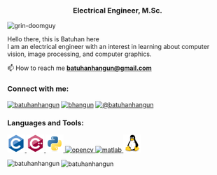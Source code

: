 <h3 align="center">Electrical Engineer, M.Sc.</h3>

![grin-doomguy](https://user-images.githubusercontent.com/38015481/171112646-158fba15-0c4e-4ec5-979a-c167e5367c4a.gif)


Hello there, this is Batuhan here</br>
I am an electrical engineer with an interest in learning about computer vision, image processing, and computer graphics.

📫 How to reach me **batuhanhangun@gmail.com**


<h3 align="left">Connect with me:</h3>
<p align="left">
<a href="https://twitter.com/batuhanhangun" target="blank"><img align="center" src="https://raw.githubusercontent.com/rahuldkjain/github-profile-readme-generator/master/src/images/icons/Social/twitter.svg" alt="batuhanhangun" height="30" width="40" /></a>
<a href="https://linkedin.com/in/bhangun" target="blank"><img align="center" src="https://raw.githubusercontent.com/rahuldkjain/github-profile-readme-generator/master/src/images/icons/Social/linked-in-alt.svg" alt="bhangun" height="30" width="40" /></a>
<a href="https://medium.com/@batuhanhangun" target="blank"><img align="center" src="https://raw.githubusercontent.com/rahuldkjain/github-profile-readme-generator/master/src/images/icons/Social/medium.svg" alt="@batuhanhangun" height="30" width="40" /></a>
</p>

<h3 align="left">Languages and Tools:</h3>
<p align="left"> <a href="https://www.cprogramming.com/" target="_blank" rel="noreferrer"> <img src="https://raw.githubusercontent.com/devicons/devicon/master/icons/c/c-original.svg" alt="c" width="40" height="40"/> </a> <a href="https://www.w3schools.com/cpp/" target="_blank" rel="noreferrer"> <img src="https://raw.githubusercontent.com/devicons/devicon/master/icons/cplusplus/cplusplus-original.svg" alt="cplusplus" width="40" height="40"/><a href="https://www.python.org" target="_blank" rel="noreferrer"> <img src="https://raw.githubusercontent.com/devicons/devicon/master/icons/python/python-original.svg" alt="python" width="40" height="40"/> </a> <a href="https://opencv.org/" target="_blank" rel="noreferrer"> <img src="https://www.vectorlogo.zone/logos/opencv/opencv-icon.svg" alt="opencv" width="40" height="40"/> </a> <a href="https://www.mathworks.com/" target="_blank" rel="noreferrer"> <img src="https://upload.wikimedia.org/wikipedia/commons/2/21/Matlab_Logo.png" alt="matlab" width="40" height="40"/> </a> <a href="https://www.linux.org/" target="_blank" rel="noreferrer"> <img src="https://raw.githubusercontent.com/devicons/devicon/master/icons/linux/linux-original.svg" alt="linux" width="40" height="40"/> </a> </p>

<p><img align="left" src="https://github-readme-stats.vercel.app/api/top-langs?username=batuhanhangun&show_icons=true&locale=en&layout=compact" alt="batuhanhangun" /></p>

<p>&nbsp;<img align="center" src="https://github-readme-stats.vercel.app/api?username=batuhanhangun&show_icons=true&locale=en" alt="batuhanhangun" /></p>
